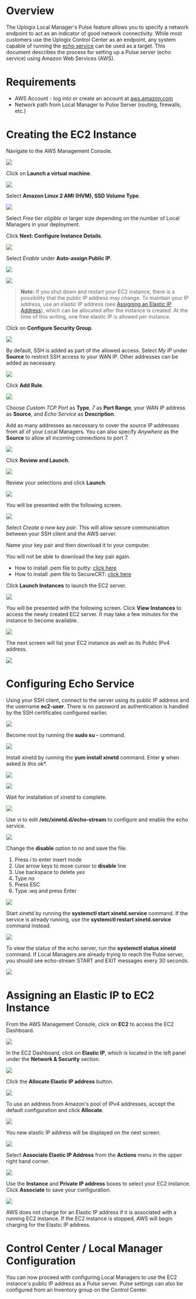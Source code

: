 # Overview
The Uplogix Local Manager's Pulse feature allows you to specify a network endpoint to act as an indicator of good network connectivity. While most customers use the Uplogix Control Center as an endpoint, any system capable of running the [echo service](https://en.wikipedia.org/wiki/Echo_Protocol) can be used as a target. This document describes the process for setting up a Pulse server (echo service) using Amazon Web Services (AWS).

# Requirements
* AWS Account - log into or create an account at [aws.amazon.com](https://aws.amazon.com)
* Network path from Local Manager to Pulse Server (routing, firewalls, etc.)

# Creating the EC2 Instance

Navigate to the AWS Management Console.

![](https://uplogix.com/support/docs/img/aws-pulse-server/image001.png)

Click on **Launch a virtual machine**.

![](https://uplogix.com/support/docs/img/aws-pulse-server/image003.png)

Select **Amazon Linux 2 AMI (HVM), SSD Volume Type**.

![](https://uplogix.com/support/docs/img/aws-pulse-server/image005.png)

Select *Free tier eligible* or larger size depending on the number of Local Managers in your deployment.

Click **Next: Configure Instance Details**.

![](https://uplogix.com/support/docs/img/aws-pulse-server/image007.png)

Select *Enable* under **Auto-assign Public IP**.

![](https://uplogix.com/support/docs/img/aws-pulse-server/image009.png)

![](https://uplogix.com/support/docs/img/aws-pulse-server/image011.png)

> **Note:** If you shut down and restart your EC2 instance, there is a possibility that the public IP address may change. To maintain your IP address, use an elastic IP address (see [Assigning an Elastic IP Address](https://uplogix.com/docs/knowledge-base/setup-guides#assigning-an-elastic-ip-to-ec2-instance)), which can be allocated after the instance is created. At the time of this writing, one free elastic IP is allowed per instance.

Click on **Configure Security Group**.

![](https://uplogix.com/support/docs/img/aws-pulse-server/image013.png)

By default, SSH is added as part of the allowed access. Select *My IP* under **Source** to restrict SSH access to your WAN IP. Other addresses can be added as necessary.

![](https://uplogix.com/support/docs/img/aws-pulse-server/image015.png)

Click **Add Rule**. 

![](https://uplogix.com/support/docs/img/aws-pulse-server/image017.png)

Choose *Custom TCP Port* as **Type**, *7* as **Port Range**, your WAN IP address as **Source**, and *Echo Service* as **Description**.

Add as many addresses as necessary to cover the source IP addresses from all of your Local Managers. You can also specify *Anywhere* as the **Source** to allow all incoming connections to port 7.

![](https://uplogix.com/support/docs/img/aws-pulse-server/image019.png)

Click **Review and Launch**.

![](https://uplogix.com/support/docs/img/aws-pulse-server/image021.png)

Review your selections and click **Launch**.

![](https://uplogix.com/support/docs/img/aws-pulse-server/image023.png)

You will be presented with the following screen.

![](https://uplogix.com/support/docs/img/aws-pulse-server/image025.png)

Select *Create a new key pair*. This will allow secure communication between your SSH client and the AWS server.

Name your key pair and then download it to your computer.

<div class='warning' />You will not be able to download the key pair again.</div>

* How to install .pem file to putty: [click here](https://aws.amazon.com/premiumsupport/knowledge-center/convert-pem-file-into-ppk/)
* How to install .pem file to SecureCRT: [click here](https://s2-forums.vandyke.com/showthread.php?t=12755)

Click **Launch Instances** to launch the EC2 server.

![](https://uplogix.com/support/docs/img/aws-pulse-server/image027.png)

You will be presented with the following screen. Click **View Instances** to access the newly created EC2 server. It may take a few minutes for the instance to become available.

![](https://uplogix.com/support/docs/img/aws-pulse-server/image029.png)

The next screen will list your EC2 instance as well as its Public IPv4 address.

![](https://uplogix.com/support/docs/img/aws-pulse-server/aws_instances.jpg)

# Configuring Echo Service

Using your SSH client, connect to the server using its public IP address and the username **ec2-user**. There is no password as authentication is handled by the SSH certificates configured earlier.

![](https://uplogix.com/support/docs/img/aws-pulse-server/image031.png)

Become root by running the **sudo su -** command.

![](https://uplogix.com/support/docs/img/aws-pulse-server/image033.png)

Install xinetd by running the **yum install xinetd** command. Enter **y** when asked *Is this ok**.

![](https://uplogix.com/support/docs/img/aws-pulse-server/image035.png)

![](https://uplogix.com/support/docs/img/aws-pulse-server/image037.png)

Wait for installation of xinetd to complete.

![](https://uplogix.com/support/docs/img/aws-pulse-server/image039.png)

Use vi to edit **/etc/xinetd.d/echo-stream** to configure and enable the echo service.

![](https://uplogix.com/support/docs/img/aws-pulse-server/image041.png)

Change the **disable** option to *no* and save the file.

1. Press *i* to enter insert mode
2. Use arrow keys to move cursor to **disable** line
3. Use backspace to delete *yes*
4. Type *no*
5. Press ESC
6. Type *:wq* and press Enter

![](https://uplogix.com/support/docs/img/aws-pulse-server/image043.png)

Start xinetd by running the **systemctl start xinetd.service** command. If the service is already running, use the **systemctl restart xinetd.service** command instead.

![](https://uplogix.com/support/docs/img/aws-pulse-server/image045.png)

To view the status of the echo server, run the **systemctl status xinetd** command. If Local Managers are already trying to reach the Pulse server, you should see echo-stream START and EXIT messages every 30 seconds.

![](https://uplogix.com/support/docs/img/aws-pulse-server/image047.png)

# Assigning an Elastic IP to EC2 Instance
From the AWS Management Console, click on **EC2** to access the EC2 Dashboard.

![](https://uplogix.com/support/docs/img/aws-pulse-server/aws_ec2.jpg)

In the EC2 Dashboard, click on **Elastic IP**, which is located in the left panel under the **Network & Security** section.

![](https://uplogix.com/support/docs/img/aws-pulse-server/image049.png)

Click the **Allocate Elastic IP address** button. 

![](https://uplogix.com/support/docs/img/aws-pulse-server/image050.png)

To use an address from Amazon's pool of IPv4 addresses, accept the default configuration and click **Allocate**.

![](https://uplogix.com/support/docs/img/aws-pulse-server/image052.png)

You new elastic IP address will be displayed on the next screen.

![](https://uplogix.com/support/docs/img/aws-pulse-server/image054.png)

Select **Associate Elastic IP Address** from the **Actions** menu in the upper right hand corner.

![](https://uplogix.com/support/docs/img/aws-pulse-server/image056.png)

Use the **Instance** and **Private IP address** boxes to select your EC2 instance. Click **Associate** to save your configuration.

![](https://uplogix.com/support/docs/img/aws-pulse-server/image058.png)

<div class='warning' />AWS does not charge for an Elastic IP address if it is associated with a running EC2 instance. If the EC2 instance is stopped, AWS will begin charging for the Elastic IP address.</div>

# Control Center / Local Manager Configuration

You can now proceed with configuring Local Managers to use the EC2 instance's public IP address as a Pulse server. Pulse settings can also be configured from an Inventory group on the Control Center.



